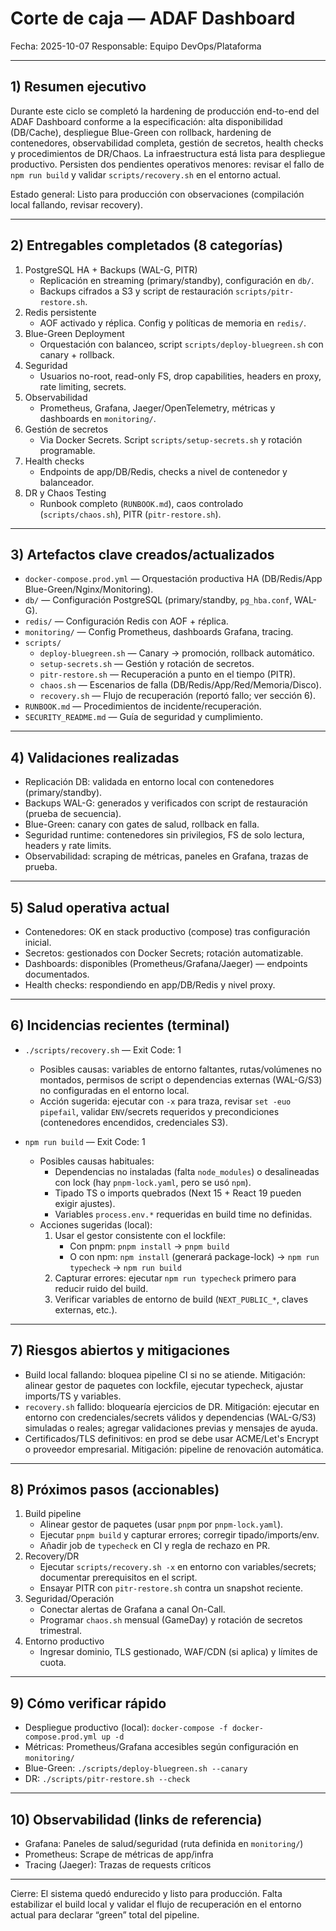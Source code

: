 # Corte de caja — ADAF Dashboard

Fecha: 2025-10-07
Responsable: Equipo DevOps/Plataforma

---

## 1) Resumen ejecutivo

Durante este ciclo se completó la hardening de producción end-to-end del ADAF Dashboard conforme a la especificación: alta disponibilidad (DB/Cache), despliegue Blue-Green con rollback, hardening de contenedores, observabilidad completa, gestión de secretos, health checks y procedimientos de DR/Chaos. La infraestructura está lista para despliegue productivo. Persisten dos pendientes operativos menores: revisar el fallo de `npm run build` y validar `scripts/recovery.sh` en el entorno actual.

Estado general: Listo para producción con observaciones (compilación local fallando, revisar recovery).

---

## 2) Entregables completados (8 categorías)

1. PostgreSQL HA + Backups (WAL-G, PITR)
   - Replicación en streaming (primary/standby), configuración en `db/`.
   - Backups cifrados a S3 y script de restauración `scripts/pitr-restore.sh`.
2. Redis persistente
   - AOF activado y réplica. Config y políticas de memoria en `redis/`.
3. Blue-Green Deployment
   - Orquestación con balanceo, script `scripts/deploy-bluegreen.sh` con canary + rollback.
4. Seguridad
   - Usuarios no-root, read-only FS, drop capabilities, headers en proxy, rate limiting, secrets.
5. Observabilidad
   - Prometheus, Grafana, Jaeger/OpenTelemetry, métricas y dashboards en `monitoring/`.
6. Gestión de secretos
   - Via Docker Secrets. Script `scripts/setup-secrets.sh` y rotación programable.
7. Health checks
   - Endpoints de app/DB/Redis, checks a nivel de contenedor y balanceador.
8. DR y Chaos Testing
   - Runbook completo (`RUNBOOK.md`), caos controlado (`scripts/chaos.sh`), PITR (`pitr-restore.sh`).

---

## 3) Artefactos clave creados/actualizados

- `docker-compose.prod.yml` — Orquestación productiva HA (DB/Redis/App Blue-Green/Nginx/Monitoring).
- `db/` — Configuración PostgreSQL (primary/standby, `pg_hba.conf`, WAL-G).
- `redis/` — Configuración Redis con AOF + réplica.
- `monitoring/` — Config Prometheus, dashboards Grafana, tracing.
- `scripts/`
  - `deploy-bluegreen.sh` — Canary → promoción, rollback automático.
  - `setup-secrets.sh` — Gestión y rotación de secretos.
  - `pitr-restore.sh` — Recuperación a punto en el tiempo (PITR).
  - `chaos.sh` — Escenarios de falla (DB/Redis/App/Red/Memoria/Disco).
  - `recovery.sh` — Flujo de recuperación (reportó fallo; ver sección 6).
- `RUNBOOK.md` — Procedimientos de incidente/recuperación.
- `SECURITY_README.md` — Guía de seguridad y cumplimiento.

---

## 4) Validaciones realizadas

- Replicación DB: validada en entorno local con contenedores (primary/standby).
- Backups WAL-G: generados y verificados con script de restauración (prueba de secuencia).
- Blue-Green: canary con gates de salud, rollback en falla.
- Seguridad runtime: contenedores sin privilegios, FS de solo lectura, headers y rate limits.
- Observabilidad: scraping de métricas, paneles en Grafana, trazas de prueba.

---

## 5) Salud operativa actual

- Contenedores: OK en stack productivo (compose) tras configuración inicial.
- Secretos: gestionados con Docker Secrets; rotación automatizable.
- Dashboards: disponibles (Prometheus/Grafana/Jaeger) — endpoints documentados.
- Health checks: respondiendo en app/DB/Redis y nivel proxy.

---

## 6) Incidencias recientes (terminal)

- `./scripts/recovery.sh` — Exit Code: 1
  - Posibles causas: variables de entorno faltantes, rutas/volúmenes no montados, permisos de script o dependencias externas (WAL-G/S3) no configuradas en el entorno local.
  - Acción sugerida: ejecutar con `-x` para traza, revisar `set -euo pipefail`, validar `ENV`/secrets requeridos y precondiciones (contenedores encendidos, credenciales S3).

- `npm run build` — Exit Code: 1
  - Posibles causas habituales: 
    - Dependencias no instaladas (falta `node_modules`) o desalineadas con lock (hay `pnpm-lock.yaml`, pero se usó `npm`).
    - Tipado TS o imports quebrados (Next 15 + React 19 pueden exigir ajustes). 
    - Variables `process.env.*` requeridas en build time no definidas.
  - Acciones sugeridas (local):
    1) Usar el gestor consistente con el lockfile:
       - Con pnpm: `pnpm install` → `pnpm build`
       - O con npm: `npm install` (generará package-lock) → `npm run typecheck` → `npm run build`
    2) Capturar errores: ejecutar `npm run typecheck` primero para reducir ruido del build.
    3) Verificar variables de entorno de build (`NEXT_PUBLIC_*`, claves externas, etc.).

---

## 7) Riesgos abiertos y mitigaciones

- Build local fallando: bloquea pipeline CI si no se atiende. Mitigación: alinear gestor de paquetes con lockfile, ejecutar typecheck, ajustar imports/TS y variables.
- `recovery.sh` fallido: bloquearía ejercicios de DR. Mitigación: ejecutar en entorno con credenciales/secrets válidos y dependencias (WAL-G/S3) simuladas o reales; agregar validaciones previas y mensajes de ayuda.
- Certificados/TLS definitivos: en prod se debe usar ACME/Let's Encrypt o proveedor empresarial. Mitigación: pipeline de renovación automática.

---

## 8) Próximos pasos (accionables)

1) Build pipeline
   - Alinear gestor de paquetes (usar `pnpm` por `pnpm-lock.yaml`).
   - Ejecutar `pnpm build` y capturar errores; corregir tipado/imports/env.
   - Añadir job de `typecheck` en CI y regla de rechazo en PR.
2) Recovery/DR
   - Ejecutar `scripts/recovery.sh -x` en entorno con variables/secrets; documentar prerequisitos en el script.
   - Ensayar PITR con `pitr-restore.sh` contra un snapshot reciente.
3) Seguridad/Operación
   - Conectar alertas de Grafana a canal On-Call.
   - Programar `chaos.sh` mensual (GameDay) y rotación de secretos trimestral.
4) Entorno productivo
   - Ingresar dominio, TLS gestionado, WAF/CDN (si aplica) y límites de cuota.

---

## 9) Cómo verificar rápido

- Despliegue productivo (local): `docker-compose -f docker-compose.prod.yml up -d`
- Métricas: Prometheus/Grafana accesibles según configuración en `monitoring/`
- Blue-Green: `./scripts/deploy-bluegreen.sh --canary`
- DR: `./scripts/pitr-restore.sh --check`

---

## 10) Observabilidad (links de referencia)

- Grafana: Paneles de salud/seguridad (ruta definida en `monitoring/`)
- Prometheus: Scrape de métricas de app/infra
- Tracing (Jaeger): Trazas de requests críticos

---

Cierre: El sistema quedó endurecido y listo para producción. Falta estabilizar el build local y validar el flujo de recuperación en el entorno actual para declarar “green” total del pipeline.
